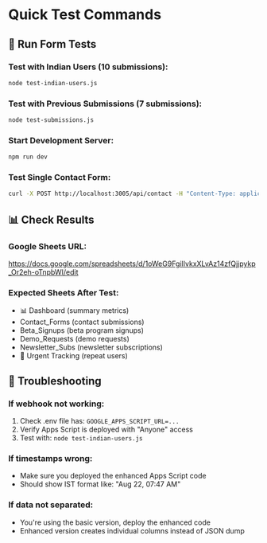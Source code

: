 # Quick Test Commands

## 🧪 Run Form Tests

### Test with Indian Users (10 submissions):
```bash
node test-indian-users.js
```

### Test with Previous Submissions (7 submissions):
```bash
node test-submissions.js
```

### Start Development Server:
```bash
npm run dev
```

### Test Single Contact Form:
```bash
curl -X POST http://localhost:3005/api/contact -H "Content-Type: application/json" -d "{\"firstName\":\"Test\",\"lastName\":\"User\",\"email\":\"test@example.com\",\"message\":\"Test message\",\"interestArea\":\"Testing\"}"
```

## 📊 Check Results

### Google Sheets URL:
https://docs.google.com/spreadsheets/d/1oWeG9FgilIvkxXLvAz14zfQjjpykp_Or2eh-oTnpbWI/edit

### Expected Sheets After Test:
- 📊 Dashboard (summary metrics)
- Contact_Forms (contact submissions)
- Beta_Signups (beta program signups)
- Demo_Requests (demo requests)
- Newsletter_Subs (newsletter subscriptions)
- 🚨 Urgent Tracking (repeat users)

## 🔧 Troubleshooting

### If webhook not working:
1. Check .env file has: `GOOGLE_APPS_SCRIPT_URL=...`
2. Verify Apps Script is deployed with "Anyone" access
3. Test with: `node test-indian-users.js`

### If timestamps wrong:
- Make sure you deployed the enhanced Apps Script code
- Should show IST format like: "Aug 22, 07:47 AM"

### If data not separated:
- You're using the basic version, deploy the enhanced code
- Enhanced version creates individual columns instead of JSON dump
